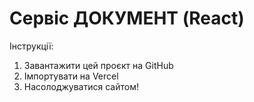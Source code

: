 # Сервіс ДОКУМЕНТ (React)

Інструкції:
1. Завантажити цей проєкт на GitHub
2. Імпортувати на Vercel
3. Насолоджуватися сайтом!